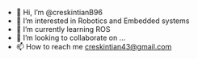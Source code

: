 - 👋 Hi, I’m @creskintianB96
- 👀 I’m interested in Robotics and Embedded systems
- 🌱 I’m currently learning ROS
- 💞️ I’m looking to collaborate on ...
- 📫 How to reach me creskintian43@gmail.com

<!---
creskintianB96/creskintianB96 is a ✨ special ✨ repository because its `README.md` (this file) appears on your GitHub profile.
You can click the Preview link to take a look at your changes.
--->
